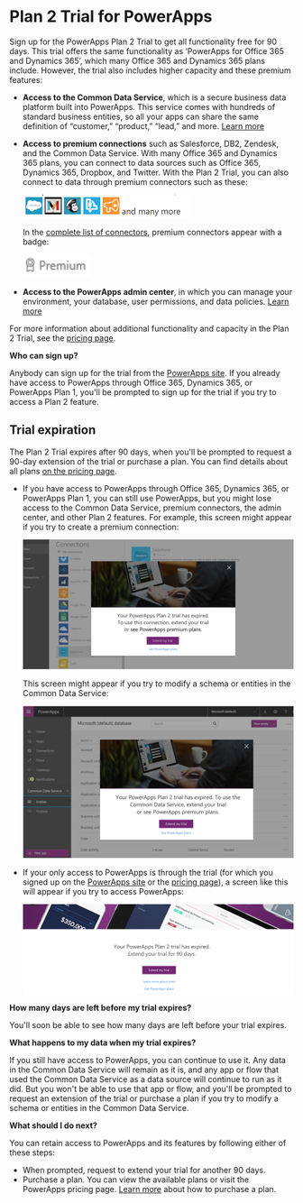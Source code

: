 <properties
	pageTitle="Plan 2 Trial | Microsoft PowerApps"
	description="Information about what the free PowerApps trial plan includes, how to sign up for it, and what happens when it expires"
	services=""
	suite="powerapps"
	documentationCenter="na"
	authors="manasmamsft"
	manager="anneta"
	editor=""
	tags=""/>

<tags
   ms.service="powerapps"
   ms.devlang="na"
   ms.topic="article"
   ms.tgt_pltfrm="na"
   ms.workload="na"
   ms.date="04/18/2017"
   ms.author="manasma"/>

# Plan 2 Trial for PowerApps #
Sign up for the PowerApps Plan 2 Trial to get all functionality free for 90 days. This trial offers the same functionality as ‘PowerApps for Office 365 and Dynamics 365’, which many Office 365 and Dynamics 365 plans include. However, the trial also includes higher capacity and these premium features:

- **Access to the Common Data Service**, which is a secure business data platform built into PowerApps. This service comes with hundreds of standard business entities, so all your apps can share the same definition of “customer,” “product,” “lead,” and more. [Learn more](data-platform-intro.md)

- **Access to premium connections** such as Salesforce, DB2, Zendesk, and the Common Data Service. With many Office 365 and Dynamics 365 plans, you can connect to data sources such as Office 365, Dynamics 365, Dropbox, and Twitter. With the Plan 2 Trial, you can also connect to data through premium connectors such as these:

	![](./media/trial-plan/premium-connectors.png)

	In the [complete list of connectors](connections-list.md), premium connectors appear with a badge:

	![](./media/trial-plan/premium-badge.png)

- **Access to the PowerApps admin center**, in which you can manage your environment, your database, user permissions, and data policies.  [Learn more](introduction-to-the-admin-center.md)

For more information about additional functionality and capacity in the Plan 2 Trial, see the [pricing page](https://powerapps.microsoft.com/pricing/).

**Who can sign up?**

Anybody can sign up for the trial from the [PowerApps site](https://powerapps.microsoft.com/). If you already have access to PowerApps through Office 365, Dynamics 365, or PowerApps Plan 1, you'll be prompted to sign up for the trial if you try to access a Plan 2 feature.

## Trial expiration ##
The Plan 2 Trial expires after 90 days, when you'll be prompted to request a 90-day extension of the trial or purchase a plan. You can find details about all plans [on the pricing page](https://powerapps.microsoft.com/pricing/).

- If you have access to PowerApps through Office 365, Dynamics 365, or PowerApps Plan 1, you can still use PowerApps, but you might lose access to the Common Data Service, premium connectors, the admin center, and other Plan 2 features. For example, this screen might appear if you try to create a premium connection:

	![](./media/trial-plan/premium-trial-expired.png)

	This screen might appear if you try to modify a schema or entities in the Common Data Service:

	![](./media/trial-plan/cds.png)

- If your only access to PowerApps is through the trial (for which you signed up on the [PowerApps site](http://powerapps.microsoft.com/) or the [pricing page](http://powerapps.microsoft.com/pricing)), a screen like this will appear if you try to access PowerApps:

	![](./media/trial-plan/extend-screen.png)

**How many days are left before my trial expires?**

You'll soon be able to see how many days are left before your trial expires.

**What happens to my data when my trial expires?**

If you still have access to PowerApps, you can continue to use it. Any data in the Common Data Service will remain as it is, and any app or flow that used the Common Data Service as a data source will continue to run as it did. But you won't be able to use that app or flow, and you'll be prompted to request an extension of the trial or purchase a plan if you try to modify a schema or entities in the Common Data Service.

**What should I do next?**

You can retain access to PowerApps and its features by following either of these steps:

- When prompted, request to extend your trial for another 90 days.
- Purchase a plan. You can view the available plans or visit the PowerApps pricing page. [Learn more](signup-for-powerapps-admin.md) about how to purchase a plan.
